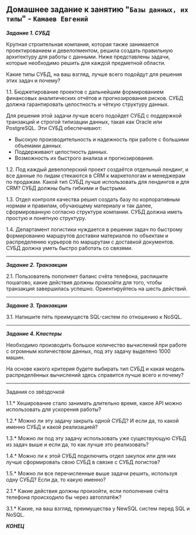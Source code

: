 ## Домашнее задание к занятию "`Базы данных, их типы`" - `Камаев Евгений`

***Задание 1. СУБД***

Крупная строительная компания, которая также занимается проектированием и девелопментом, решила создать правильную архитектуру для работы с данными. Ниже представлены задачи, которые необходимо решить для каждой предметной области.

Какие типы СУБД, на ваш взгляд, лучше всего подойдут для решения этих задач и почему?

1.1. Бюджетирование проектов с дальнейшим формированием финансовых аналитических отчётов и прогнозирования рисков. СУБД должна гарантировать целостность и чёткую структуру данных.

Для решения этой задачи лучше всего подойдет СУБД с поддержкой транзакций и строгой типизации данных, такая как Oracle или PostgreSQL. 
Эти СУБД обеспечивают: 
* Высокую производительность и надежность при работе с большими объемами данных.
* Поддерживают целостность данных.
* Возможность их быстрого анализа и прогнозирования.

1.2. Под каждый девелоперский проект создаётся отдельный лендинг, и все данные по лидам стекаются в CRM к маркетологам и менеджерам по продажам. Какой тип СУБД лучше использовать для лендингов и для CRM? СУБД должны быть гибкими и быстрыми.



1.3. Отдел контроля качества решил создать базу по корпоративным нормам и правилам, обучающему материалу и так далее, сформированную согласно структуре компании. СУБД должна иметь простую и понятную структуру.



1.4. Департамент логистики нуждается в решении задач по быстрому формированию маршрутов доставки материалов по объектам и распределению курьеров по маршрутам с доставкой документов. СУБД должна уметь быстро работать со связями.





---

***Задание 2. Транзакции***

2.1. Пользователь пополняет баланс счёта телефона, распишите пошагово, какие действия должны произойти для того, чтобы транзакция завершилась успешно. Ориентируйтесь на шесть действий.



---

***Задание 3. Транзакции***
 
3.1. Напишите пять преимуществ SQL-систем по отношению к NoSQL.



---

***Задание 4. Кластеры***

Необходимо производить большое количество вычислений при работе с огромным количеством данных, под эту задачу выделено 1000 машин.

На основе какого критерия будете выбирать тип СУБД и какая модель распределённых вычислений здесь справится лучше всего и почему?

---

Задания со звёздочкой

1.1.* Хеширование стало занимать длительно время, какое API можно использовать для ускорения работы?

1.2.* Можно ли эту задачу закрыть одной СУБД? И если да, то какой именно СУБД и какой реализацией?

1.3.* Можно ли под эту задачу использовать уже существующую СУБД из задач выше и если да, то как лучше это реализовать?

1.4.* Можно ли к этой СУБД подключить отдел закупок или для них лучше сформировать свою СУБД в связке с СУБД логистов?

1.5.* Можно ли все перечисленные выше задачи решить, используя одну СУБД? Если да, то какую именно?

2.1.* Какие действия должны произойти, если пополнение счёта телефона происходило бы через автоплатёж?

3.1.* Какие, на ваш взгляд, преимущества у NewSQL систем перед SQL и NoSQL.



***КОНЕЦ***
